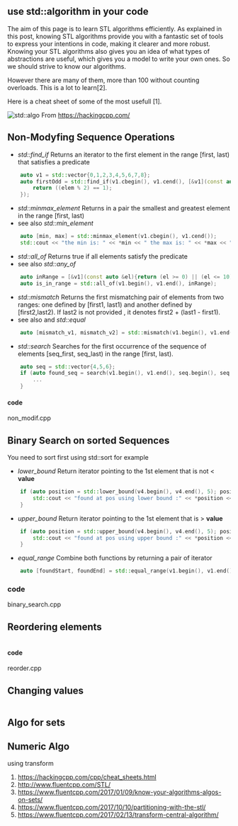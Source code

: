 ## use std::algorithm in your code

The aim of this page is to learn STL algorithms efficiently. As explained in this post, knowing STL algorithms provide you with a fantastic set of tools to express your intentions in code, making it clearer and more robust. Knowing your STL algorithms also gives you an idea of what types of abstractions are useful, which gives you a model to write your own ones. So we should strive to know our algorithms.

However there are many of them, more than 100 without counting overloads. This is a lot to learn[2].

Here is a cheat sheet of some of the most usefull [1].

![std::algo](https://hackingcpp.com/cpp/std/algorithms.png)
From https://hackingcpp.com/

## Non-Modyfing Sequence Operations
* _std::find_if_  Returns an iterator to the first element in the range [first, last) that satisfies a predicate

```cpp
    auto v1 = std::vector{0,1,2,3,4,5,6,7,8};
    auto firstOdd = std::find_if(v1.cbegin(), v1.cend(), [&v1](const auto &elem) {
        return ((elem % 2) == 1);
    });
```

* _std::minmax_element_ Returns in a pair the smallest and greatest element in the range [first, last)
* see also _std::min_element_
```cpp
    auto [min, max] = std::minmax_element(v1.cbegin(), v1.cend());
    std::cout << "the min is: " << *min << " the max is: " << *max << "\n";
```
* _std::all_of_ Returns true if all elements satisfy the predicate
* see also  _std::any_of_
```cpp
    auto inRange = [&v1](const auto &el){return (el >= 0) || (el <= 10);};
    auto is_in_range = std::all_of(v1.begin(), v1.end(), inRange);
```
* _std::mismatch_ Returns the first mismatching pair of elements from two ranges: one defined by [first1, last1) and another defined by [first2,last2). If last2 is not provided , it denotes first2 + (last1 - first1).
* see also  and _std::equal_
```cpp
    auto [mismatch_v1, mismatch_v2] = std::mismatch(v1.begin(), v1.end(), v2.begin());
```
* _std::search_ Searches for the first occurrence of the sequence of elements [seq_first, seq_last) in the range [first, last).
```cpp
    auto seq = std::vector{4,5,6};
    if (auto found_seq = search(v1.begin(), v1.end(), seq.begin(), seq.end()); found_seq != v1.end()) {
        ...
    }
```
#### code
non_modif.cpp


## Binary Search on sorted Sequences
You need to sort first using std::sort for example

* _lower_bound_ Return iterator pointing to the 1st element  that is not < **value**
```cpp
    if (auto position = std::lower_bound(v4.begin(), v4.end(), 5); position != v4.end()) {
        std::cout << "found at pos using lower bound :" << *position << "\n";
    }
```

* _upper_bound_ Return iterator pointing to the 1st element  that is > **value**
```cpp
    if (auto position = std::upper_bound(v4.begin(), v4.end(), 5); position != v4.end()) {
        std::cout << "found at pos using upper bound :" << *position << "\n";
    }
```

* _equal_range_ Combine both functions by returning a pair of iterator
```cpp
    auto [foundStart, foundEnd] = std::equal_range(v1.begin(), v1.end(), 5);
```
### code
binary_search.cpp

## Reordering elements

```cpp

```

#### code
reorder.cpp
## Changing values

```cpp

```

## Algo for sets

## Numeric Algo
using transform




1. https://hackingcpp.com/cpp/cheat_sheets.html
2. http://www.fluentcpp.com/STL/
3. https://www.fluentcpp.com/2017/01/09/know-your-algorithms-algos-on-sets/
4. https://www.fluentcpp.com/2017/10/10/partitioning-with-the-stl/
5. https://www.fluentcpp.com/2017/02/13/transform-central-algorithm/



